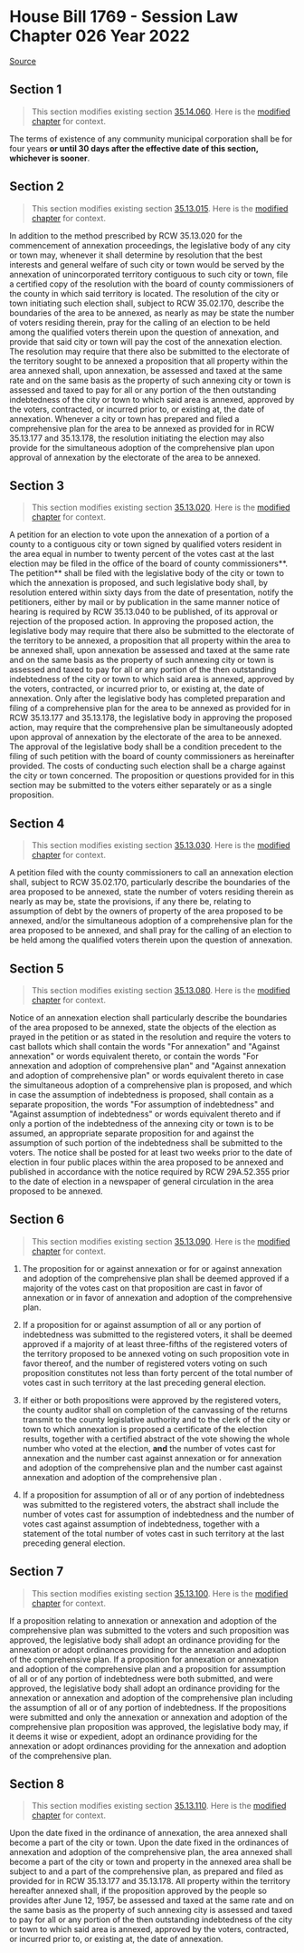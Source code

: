 # House Bill 1769 - Session Law Chapter 026 Year 2022

[Source](http://lawfilesext.leg.wa.gov/biennium/2021-22/Pdf/Bills/Session%20Laws/House/1769.SL.pdf)
## Section 1
> This section modifies existing section [35.14.060](/rcw/35_cities_and_towns/35.014_community_municipal_corporations.md). Here is the [modified chapter](rcw/35_cities_and_towns/35.014_community_municipal_corporations.md) for context.

The  terms of existence of any community municipal corporation shall be for  four years **or until 30 days after the effective date of this section, whichever is sooner**.


## Section 2
> This section modifies existing section [35.13.015](/rcw/35_cities_and_towns/35.013_annexation_of_unincorporated_areas.md). Here is the [modified chapter](rcw/35_cities_and_towns/35.013_annexation_of_unincorporated_areas.md) for context.

In addition to the method prescribed by RCW 35.13.020 for the commencement of annexation proceedings, the legislative body of any city or town may, whenever it shall determine by resolution that the best interests and general welfare of such city or town would be served by the annexation of unincorporated territory contiguous to such city or town, file a certified copy of the resolution with the board of county commissioners of the county in which said territory is located. The resolution of the city or town initiating such election shall, subject to RCW 35.02.170, describe the boundaries of the area to be annexed, as nearly as may be state the number of voters residing therein, pray for the calling of an election to be held among the qualified voters therein upon the question of annexation, and provide that said city or town will pay the cost of the annexation election. The resolution may require that there also be submitted to the electorate of the territory sought to be annexed a proposition that all property within the area annexed shall, upon annexation, be assessed and taxed at the same rate and on the same basis as the property of such annexing city or town is assessed and taxed to pay for all or any portion of the then outstanding indebtedness of the city or town to which said area is annexed, approved by the voters, contracted, or incurred prior to, or existing at, the date of annexation. Whenever a city or town has prepared and filed a comprehensive plan for the area to be annexed as provided for in RCW 35.13.177 and 35.13.178, the resolution initiating the election may also provide for the simultaneous adoption of the comprehensive plan upon approval of annexation by the electorate of the area to be annexed.


## Section 3
> This section modifies existing section [35.13.020](/rcw/35_cities_and_towns/35.013_annexation_of_unincorporated_areas.md). Here is the [modified chapter](rcw/35_cities_and_towns/35.013_annexation_of_unincorporated_areas.md) for context.

A petition for an election to vote upon the annexation of a portion of a county to a contiguous city or town signed by qualified voters resident in the area equal in number to twenty percent of the votes cast at the last election may be filed in the office of the board of county commissioners**. The petition** shall be filed with the legislative body of the city or town to which the annexation is proposed, and such legislative body shall, by resolution entered within sixty days from the date of presentation, notify the petitioners, either by mail or by publication in the same manner notice of hearing is required by RCW 35.13.040 to be published, of its approval or rejection of the proposed action.  In approving the proposed action, the legislative body may require that there also be submitted to the electorate of the territory to be annexed, a proposition that all property within the area to be annexed shall, upon annexation be assessed and taxed at the same rate and on the same basis as the property of such annexing city or town is assessed and taxed to pay for all or any portion of the then outstanding indebtedness of the city or town to which said area is annexed, approved by the voters, contracted, or incurred prior to, or existing at, the date of annexation. Only after the legislative body has completed preparation and filing of a comprehensive plan for the area to be annexed as provided for in RCW 35.13.177 and 35.13.178, the legislative body in approving the proposed action, may require that the comprehensive plan be simultaneously adopted upon approval of annexation by the electorate of the area to be annexed. The approval of the legislative body shall be a condition precedent to the filing of such petition with the board of county commissioners as hereinafter provided. The costs of conducting such election shall be a charge against the city or town concerned. The proposition or questions provided for in this section may be submitted to the voters either separately or as a single proposition.


## Section 4
> This section modifies existing section [35.13.030](/rcw/35_cities_and_towns/35.013_annexation_of_unincorporated_areas.md). Here is the [modified chapter](rcw/35_cities_and_towns/35.013_annexation_of_unincorporated_areas.md) for context.

A petition filed with the county commissioners to call an annexation election shall, subject to RCW 35.02.170, particularly describe the boundaries of the area proposed to be annexed, state the number of voters residing therein as nearly as may be, state the provisions, if any there be, relating to assumption of debt by the owners of property of the area proposed to be annexed, and/or the simultaneous adoption of a comprehensive plan for the area proposed to be annexed, and shall pray for the calling of an election to be held among the qualified voters therein upon the question of annexation.


## Section 5
> This section modifies existing section [35.13.080](/rcw/35_cities_and_towns/35.013_annexation_of_unincorporated_areas.md). Here is the [modified chapter](rcw/35_cities_and_towns/35.013_annexation_of_unincorporated_areas.md) for context.

Notice of an annexation election shall particularly describe the boundaries of the area proposed to be annexed,  state the objects of the election as prayed in the petition or as stated in the resolution and require the voters to cast ballots which shall contain the words "For annexation" and "Against annexation" or words equivalent thereto, or contain the words "For annexation and adoption of comprehensive plan" and "Against annexation and adoption of comprehensive plan" or words equivalent thereto in case the simultaneous adoption of a comprehensive plan is proposed,  and which in case the assumption of indebtedness is proposed, shall contain as a separate proposition, the words "For assumption of indebtedness" and "Against assumption of indebtedness" or words equivalent thereto and if only a portion of the indebtedness of the annexing city or town is to be assumed, an appropriate separate proposition for and against the assumption of such portion of the indebtedness shall be submitted to the voters.  The notice shall be posted for at least two weeks prior to the date of election in four public places within the area proposed to be annexed and published in accordance with the notice required by RCW 29A.52.355 prior to the date of election in a newspaper of general circulation in the area proposed to be annexed.


## Section 6
> This section modifies existing section [35.13.090](/rcw/35_cities_and_towns/35.013_annexation_of_unincorporated_areas.md). Here is the [modified chapter](rcw/35_cities_and_towns/35.013_annexation_of_unincorporated_areas.md) for context.

1. The proposition for or against annexation or for or against annexation and adoption of the comprehensive plan shall be deemed approved if a majority of the votes cast on that proposition are cast in favor of annexation or in favor of annexation and adoption of the comprehensive plan.

2. If a proposition for or against assumption of all or any portion of indebtedness was submitted to the registered voters, it shall be deemed approved if a majority of at least three-fifths of the registered voters of the territory proposed to be annexed voting on such proposition vote in favor thereof, and the number of registered voters voting on such proposition constitutes not less than forty percent of the total number of votes cast in such territory at the last preceding general election.

3. If either or both propositions were approved by the registered voters, the county auditor shall on completion of the canvassing of the returns transmit to the county legislative authority and to the clerk of the city or town to which annexation is proposed a certificate of the election results, together with a certified abstract of the vote showing the whole number who voted at the election, **and** the number of votes cast for annexation and the number cast against annexation or for annexation and adoption of the comprehensive plan and the number cast against annexation and adoption of the comprehensive plan .

4. If a proposition for assumption of all or of any portion of indebtedness was submitted to the registered voters, the abstract shall include the number of votes cast for assumption of indebtedness and the number of votes cast against assumption of indebtedness, together with a statement of the total number of votes cast in such territory at the last preceding general election.


## Section 7
> This section modifies existing section [35.13.100](/rcw/35_cities_and_towns/35.013_annexation_of_unincorporated_areas.md). Here is the [modified chapter](rcw/35_cities_and_towns/35.013_annexation_of_unincorporated_areas.md) for context.

If a proposition relating to annexation or annexation and adoption of the comprehensive plan  was submitted to the voters and such proposition was approved, the legislative body shall adopt an ordinance providing for the annexation or adopt ordinances providing for the annexation and adoption of the comprehensive plan. If a proposition for annexation or annexation and adoption of the comprehensive plan  and a proposition for assumption of all or of any portion of indebtedness were both submitted, and were approved, the legislative body shall adopt an ordinance providing for the annexation or annexation and adoption of the comprehensive plan  including the assumption of all or of any portion of indebtedness. If the propositions were submitted and only the annexation or annexation and adoption of the comprehensive plan  proposition was approved, the legislative body may, if it deems it wise or expedient, adopt an ordinance providing for the annexation or adopt ordinances providing for the annexation and adoption of the comprehensive plan.


## Section 8
> This section modifies existing section [35.13.110](/rcw/35_cities_and_towns/35.013_annexation_of_unincorporated_areas.md). Here is the [modified chapter](rcw/35_cities_and_towns/35.013_annexation_of_unincorporated_areas.md) for context.

Upon the date fixed in the ordinance of annexation, the area annexed shall become a part of the city or town. Upon the date fixed in the ordinances of annexation and adoption of the comprehensive plan, the area annexed shall become a part of the city or town and property in the annexed area shall be subject to and a part of the comprehensive plan, as prepared and filed as provided for in RCW 35.13.177 and 35.13.178.  All property within the territory hereafter annexed shall, if the proposition approved by the people so provides after June 12, 1957, be assessed and taxed at the same rate and on the same basis as the property of such annexing city is assessed and taxed to pay for all or any portion of the then outstanding indebtedness of the city or town to which said area is annexed, approved by the voters, contracted, or incurred prior to, or existing at, the date of annexation.

